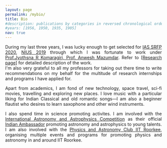 ```yaml
---
layout: page
permalink: /mybio/
title: Bio
#description: publications by categories in reversed chronological order. generated by jekyll-scholar.
#years: [1956, 1950, 1935, 1905]
nav: true
---
```



<p align="justify"> During my last three years, I was lucky enough to get selected for <a href="https://web-japps.ias.ac.in:8443/fellowship2020/lists/result.jsp">IAS SRFP 2020</a>, <a href="https://www.hbcse.tifr.res.in/data/national-initiative-on-undergraduate-sciences-nius">NIUS 2019</a> through which I was fortunate to work under <a href="http://chep.iisc.ac.in/Personnel/pages/jyothsna/index.html">Prof.Jyothsna R Komaragiri, <a href="https://scholar.google.co.in/citations?user=UOV5qTsAAAAJ&hl=en">Prof. Anwesh Mazumdar</a>. Refer to [<a href="/vanshaj-kerni/projects/">Research page</a>] for detailed description of the work. <br/> I'm also very grateful to all my professors for taking out there time to write recommendations on my behalf for the multitude of research internships and programs I have applied for. 

<p align="justify">
Apart from academics, I am fond of new technology, space travel, sci-fi movies, travelling and exploring new places. I love music with a particular liking for Indian Classical and old romantic songs—I am also a beginner flautist who desires to learn saxophone and other wind instruments.
</p>

<p align="justify">
I also spend time in science promoting activites. I am involved with the <a href="https://iaac.space/en/">International Astronomy and Astrophysics Competition</a> as their official <a href="https://iaac.space/en/vankerni">Indian Ambassador</a> promoting astronomy and astrophysics to young talents. I am also involved with the <a href="https://www.facebook.com/physastroclubiitr/">Physics and Astronomy Club IIT Roorkee</a>, organising multiple events and programs for promoting physics and astronomy in and around IIT Roorkee.
</p>